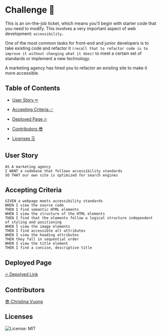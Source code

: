 # Challenge 📝

This is an on-the-job ticket, which means you'll begin with starter code that you need to modify. 
This involves a very important aspect of web development: ```accessibility.```

One of the most common tasks for front-end and junior developers is to take existing code and refactor it ```(recall that to refactor code is to improve it without changing what it does)``` to meet a certain set of standards or implement a new technology. 

A marketing agency has hired you to refactor an existing site to make it more accessible.

## Table of Contents
- [User Story ✏](#user-story)

- [Accepting Criteria ✅](#accepting-criteria)

- [Deployed Page 🔥](#deployed-page)

- [Contributors 😎](#contributors)

- [Licenses 🗒](#licenses)

## User Story
```
AS A marketing agency
I WANT a codebase that follows accessibility standards
SO THAT our own site is optimized for search engines
```

## Accepting Criteria
```
GIVEN a webpage meets accessibility standards
WHEN I view the source code
THEN I find semantic HTML elements
WHEN I view the structure of the HTML elements
THEN I find that the elements follow a logical structure independent of styling and positioning
WHEN I view the image elements
THEN I find accessible alt attributes
WHEN I view the heading attributes
THEN they fall in sequential order
WHEN I view the title element
THEN I find a concise, descriptive title
```

## Deployed Page
[ 🔥 Depolyed Link](https://ccvuong.github.io/HTML-CSS-Git-Challenge-Code-Refactor/)

## Contributors
[😎 Christina Vuong ](https://github.com/ccvuong)

## Licenses
![License: MIT](https://img.shields.io/badge/License-MIT-yellow.svg)
